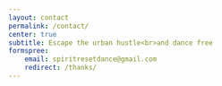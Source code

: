 ```yaml
---
layout: contact
permalink: /contact/
center: true
subtitle: Escape the urban hustle<br>and dance free
formspree:
    email: spiritresetdance@gmail.com
    redirect: /thanks/
---
```

